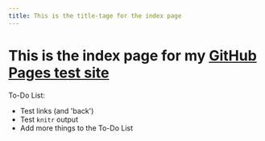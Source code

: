 ```yaml
---
title: This is the title-tage for the index page
---
```


# This is the index page for my [GitHub Pages test site](http://mfcovington.github.com/gh-pages-test/)

To-Do List:

- Test links (and 'back')
- Test `knitr` output
- Add more things to the To-Do List



